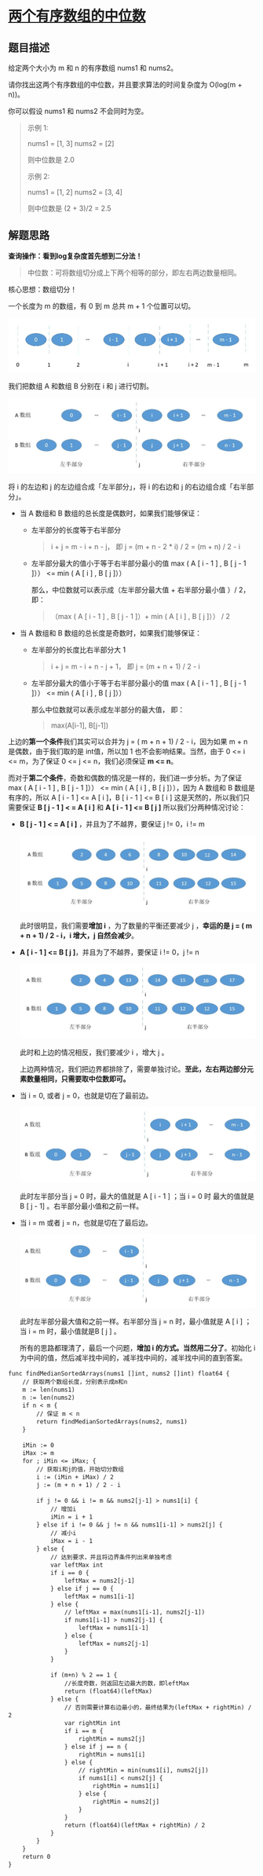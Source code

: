 # [两个有序数组的中位数](https://leetcode-cn.com/problems/median-of-two-sorted-arrays/)

## 题目描述

给定两个大小为 m 和 n 的有序数组 nums1 和 nums2。

请你找出这两个有序数组的中位数，并且要求算法的时间复杂度为 O(log(m + n))。

你可以假设 nums1 和 nums2 不会同时为空。

> 示例 1:
>
> nums1 = [1, 3]
> nums2 = [2]
>
> 则中位数是 2.0
>
> 示例 2:
>
>  nums1 = [1, 2]
> nums2 = [3, 4]
>
> 则中位数是 (2 + 3)/2 = 2.5

## 解题思路

**查询操作：看到log复杂度首先想到二分法！**

> 中位数：可将数组切分成上下两个相等的部分，即左右两边数量相同。

核心思想：数组切分！

一个长度为 m 的数组，有 0 到 m 总共 m + 1 个位置可以切。

![数组切分](../images/寻找两个有序数组的中位数-切分数组.png)

我们把数组 A 和数组 B 分别在 i 和 j 进行切割。

![两个数组切分](../images/寻找两个有序数组的中位数-切分两个数组.png)

将 i 的左边和 j 的左边组合成「左半部分」，将 i 的右边和 j 的右边组合成「右半部分」。

- 当 A 数组和 B 数组的总长度是偶数时，如果我们能够保证：

  - 左半部分的长度等于右半部分

    > i + j = m - i + n - j， 即 j = (m + n - 2 * i) / 2 = (m + n) / 2 - i

  - 左半部分最大的值小于等于右半部分最小的值 max ( A [ i - 1 ] , B [ j - 1 ]）） <= min ( A [ i ] , B [ j ]））

    那么，中位数就可以表示成（左半部分最大值 + 右半部分最小值 ）/ 2，即：

    > （max ( A [ i - 1 ] , B [  j  - 1 ]）+ min ( A [ i ] , B [ j ]）） /  2

    

- 当 A 数组和 B 数组的总长度是奇数时，如果我们能够保证：

  - 左半部分的长度比右半部分大 1

    > i + j = m - i + n - j + 1， 即 j = (m + n + 1) / 2 - i

  - 左半部分最大的值小于等于右半部分最小的值 max ( A [ i - 1 ] , B [ j - 1 ]）） <= min ( A [ i ] , B [ j ]））

    那么中位数就可以表示成左半部分的最大值， 即：

    > max(A[i-1], B[j-1])

上边的**第一个条件**我们其实可以合并为 j = ( m + n + 1) / 2 - i，因为如果 m + n 是偶数，由于我们取的是 int值，所以加 1 也不会影响结果。当然，由于 0 <= i <= m，为了保证 0 <= j <= n，我们必须保证 **m <= n**。



而对于**第二个条件**，奇数和偶数的情况是一样的，我们进一步分析。为了保证 max ( A [ i - 1 ] , B [ j - 1 ]）） <= min ( A [ i ] , B [ j ]）），因为 A 数组和 B 数组是有序的，所以 A [ i - 1 ] <= A [ i ]，B [ i - 1 ] <= B [ i ] 这是天然的，所以我们只需要保证 **B [ j - 1 ] < = A [ i ]** 和 **A [ i - 1 ] <= B [ j ]** 所以我们分两种情况讨论：

- **B [ j - 1 ] < = A [ i ]** ，并且为了不越界，要保证 j != 0，i != m

  ![调整i值](../images/寻找两个有序数组的中位数-调整i值.png)

  此时很明显，我们需要**增加 i** ，为了数量的平衡还要减少 j ，**幸运的是 j = ( m + n + 1) / 2 - i，i 增大，j 自然会减少**。

- **A [ i - 1 ] <= B [ j ]**，并且为了不越界，要保证 i != 0，j != n

  ![再次调整i值](../images/寻找两个有序数组的中位数-再调整i值.png)

  此时和上边的情况相反，我们要减少 i ，增大 j 。

  

  上边两种情况，我们把边界都排除了，需要单独讨论。**至此，左右两边部分元素数量相同，只需要取中位数即可。**

- 当 i = 0, 或者 j = 0，也就是切在了最前边。

  ![边界判断-1](../images/寻找两个有序数组的中位数-边界判断-1.png)

  此时左半部分当 j = 0 时，最大的值就是 A [ i - 1 ] ；当 i = 0 时 最大的值就是 B [ j - 1] 。右半部分最小值和之前一样。

- 当 i = m 或者 j = n，也就是切在了最后边。

  ![边界判断-2](../images/寻找两个有序数组的中位数-边界判断-2.png)


  此时左半部分最大值和之前一样。右半部分当 j = n 时，最小值就是 A [ i ] ；当 i = m 时，最小值就是B [ j ] 。

  所有的思路都理清了，最后一个问题，**增加 i 的方式。当然用二分了**。初始化 i 为中间的值，然后减半找中间的，减半找中间的，减半找中间的直到答案。

  

```golang
func findMedianSortedArrays(nums1 []int, nums2 []int) float64 {
    // 获取两个数组长度，分别表示成m和n
    m := len(nums1)
    n := len(nums2)
    if n < m {
        // 保证 m < n
        return findMedianSortedArrays(nums2, nums1)
    }

    iMin := 0
    iMax := m
    for ; iMin <= iMax; {
        // 获取i和j的值，开始切分数组
        i := (iMin + iMax) / 2
        j := (m + n + 1) / 2 - i

        if j != 0 && i != m && nums2[j-1] > nums1[i] {
            // 增加i
            iMin = i + 1
        } else if i != 0 && j != n && nums1[i-1] > nums2[j] {
            // 减小i
            iMax = i - 1
        } else {
            // 达到要求，并且将边界条件列出来单独考虑
            var leftMax int
            if i == 0 {
                leftMax = nums2[j-1]
            } else if j == 0 {
                leftMax = nums1[i-1]
            } else {
                // leftMax = max(nums1[i-1], nums2[j-1])
                if nums1[i-1] > nums2[j-1] {
                    leftMax = nums1[i-1]
                } else {
                    leftMax = nums2[j-1]
                }
            }

            if (m+n) % 2 == 1 {
                //长度奇数，则返回左边最大的数，即leftMax
                return (float64)(leftMax)
            } else {
                // 否则需要计算右边最小的，最终结果为(leftMax + rightMin) / 2
                var rightMin int
                if i == m {
                    rightMin = nums2[j]
                } else if j == n {
                    rightMin = nums1[i]
                } else {
                    // rightMin = min(nums1[i], nums2[j])
                    if nums1[i] < nums2[j] {
                        rightMin = nums1[i]
                    } else {
                        rightMin = nums2[j]
                    }
                }
                return (float64)(leftMax + rightMin) / 2
            }
        }
    }
    return 0
}
```

